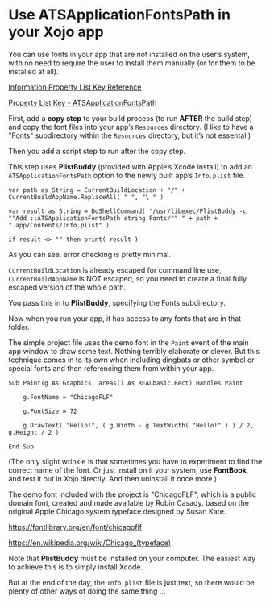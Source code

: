# Use ATSApplicationFontsPath in your Xojo app

You can use fonts in your app that are not installed on the user’s system, with no need to require the user to install them manually (or for them to be installed at all).

[Information Property List Key Reference](https://developer.apple.com/library/archive/documentation/General/Reference/InfoPlistKeyReference/Articles/GeneralPurposeKeys.html#//apple_ref/doc/uid/TP40009253-SW8)

[Property List Key - ATSApplicationFontsPath](https://developer.apple.com/documentation/bundleresources/information_property_list/atsapplicationfontspath)

First, add a **copy step** to your build process (to run **AFTER** the build step) and copy the font files into your app’s `Resources` directory. (I like to have a "Fonts" subdirectory within the `Resources` directory, but it’s not essental.)

Then you add a script step to run after the copy step.

This step uses **PlistBuddy** (provided with Apple’s Xcode install) to add an `ATSApplicationFontsPath` option to the newly built app’s `Info.plist` file.

    var path as String = CurrentBuildLocation + "/" + CurrentBuildAppName.ReplaceAll( " ", "\ " )
    
    var result as String = DoShellCommand( "/usr/libexec/PlistBuddy -c ""Add ::ATSApplicationFontsPath string Fonts/"" " + path + ".app/Contents/Info.plist" )
    
    if result <> "" then print( result )

As you can see, error checking is pretty minimal.

`CurrentBuildLocation` is already escaped for command line use, `CurrentBuildAppName` is NOT escaped, so you need to create a final fully escaped version of the whole path.

You pass this in to **PlistBuddy**, specifying the Fonts subdirectory.

Now when you run your app, it has access to any fonts that are in that folder.

The simple project file uses the demo font in the `Paint` event of the main app window to draw some text. Nothing terribly elaborate or clever. But this technique comes in to its own when including dingbats or other symbol or special fonts and then referencing them from within your app.

    Sub Paint(g As Graphics, areas() As REALbasic.Rect) Handles Paint

        g.FontName = "ChicagoFLF"
  
        g.FontSize = 72
  
        g.DrawText( "Hello!", ( g.Width - g.TextWidth( "Hello!" ) ) / 2, g.Height / 2 )
  
    End Sub
    
(The only slight wrinkle is that sometimes you have to experiment to find the correct name of the font. Or just install on it your system, use **FontBook**, and test it out in Xojo directly. And then uninstall it once more.)

The demo font included with the project is "ChicagoFLF", which is a public domain font, created and made available by Robin Casady, based on the original Apple Chicago system typeface designed by Susan Kare.

https://fontlibrary.org/en/font/chicagoflf

https://en.wikipedia.org/wiki/Chicago_(typeface)

Note that **PlistBuddy** must be installed on your computer. The easiest way to achieve this is to simply install Xcode.

But at the end of the day, the `Info.plist` file is just text, so there would be plenty of other ways of doing the same thing ...
